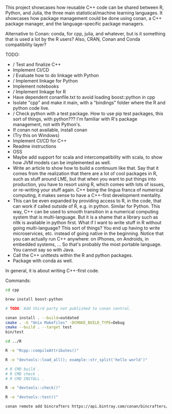 This project showcases how reusable C++ code can be shared between R, Python, and Julia, the three
main statistical/machine learning languages. It showcases how package management could be done
using conan, a C++ package manager, and the language-specific package managers.

Alternative to Conan: conda, for cpp, julia, and whatever, but is it something that is used
a lot by the R users? Also, CRAN, Conan and Conda compatibility layer?

TODO:

- / Test and finalize C++
- Implement CI/CD
- / Evaluate how to do linkage with Python
- / Implement linkage for Python
- Implement notebooks
- / Implement linkage for R
- Have dependent conanfile.txt to avoid loading boost::python in cpp
- Isolate "cpp" and make it main, with a "bindings" folder where the R and python code live.
- / Check python with a test package. How to use pip test packages, this sort of things, with python???
  I'm familiar with R's package management, not with Python's.
- If conan not available, install conan
- (Try this on Windows)
- Implement CI/CD for C++
- Readme instructions
- OSS
- Maybe add support for scala and intercompatibility with scala, to show how
  JVM models can be implemented as well.
- Write an article to show how to build a continuum like that. Say that it comes
  from the realization that there are a lot of cool packages in R, such as stuff around
  LME, but that when you want to put things into production, you have to resort
  using R, which comes with lots of issues, or re-writing your stuff again. C++ being
  the lingua franca of numerical computing, it makes sense to have a C++-first
  development mentality.
- This can be even expanded by providing access to R, in the code, that can work if
  called outside of R, e.g. in python. Similar for Python. This way, C++ can be
  used to smooth transition in a numerical computing system that is multi-language.
  But it is a shame that a library such as nltk is available in python first. What
  if I want to write stuff in R without going multi-language? This sort of things?
  You end up having to write microservices, etc. instead of going native in the beginning.
  Notice that you can actually run C++ anywhere: on iPhones, on Androids, in embedded systems, ...
  So that's probably the most portable language. You cannot say so with Java.
- Call the C++ unittests within the R and python packages.
- Package with conda as well.

In general, it is about writing C++-first code.

Commands:

```bash
cd cpp

brew install boost-python

# TODO: Add third party not published to conan central.

conan install . --build=outdated
cmake . -G "Unix Makefiles" -DCMAKE_BUILD_TYPE=Debug
cmake --build . --target test
bin/test

cd ../R

R -e "Rcpp::compileAttributes()"

R -e "devtools::load_all(); example::str_split('hello world')"

# R CMD build .
# R CMD check .
# R CMD INSTALL .

R -e "devtools::check()"

R -e "devtools::test()"

conan remote add bincrafters https://api.bintray.com/conan/bincrafters/public-conan
```
